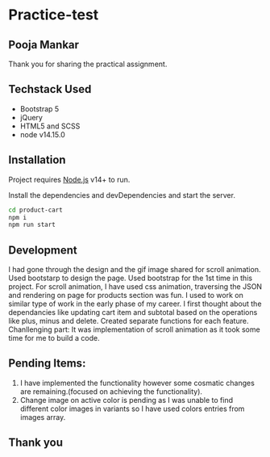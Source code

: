 # Practice-test
## Pooja Mankar

Thank you for sharing the practical assignment.

## Techstack Used

- Bootstrap 5
- jQuery
- HTML5 and SCSS
- node v14.15.0

## Installation

Project requires [Node.js](https://nodejs.org/) v14+ to run.

Install the dependencies and devDependencies and start the server.

```sh
cd product-cart
npm i
npm run start
```
## Development

I had gone through the design and the gif image shared for scroll animation. Used bootstarp to design the page. Used bootstrap for the 1st time in this project. For scroll animation, I have used css animation, traversing the JSON and rendering on page for products section was fun. I used to work on similar type of work in the early phase of my career. I first thought about the dependancies like updating cart item and subtotal based on the operations like plus, minus and delete. Created separate functions for each feature.
Chanllenging part: It was implementation of scroll animation as it took some time for me to build a code.

## Pending Items:
1. I have implemented the functionality however some cosmatic changes are remaining.(focused on achieving the functionality).
2. Change image on active color is pending as I was unable to find different color images in variants so I have used colors entries from images array.

## Thank you

